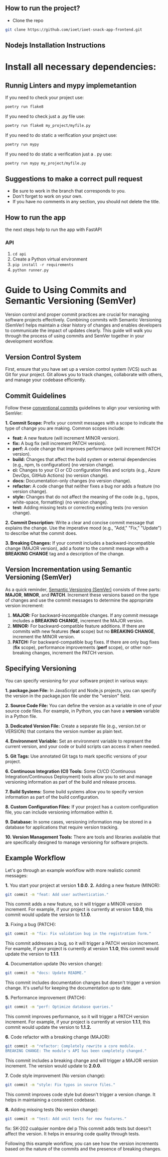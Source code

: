 ## How to run the project?

- Clone the repo

```bash
git clone https://github.com/ioet/ioet-snack-app-frontend.git
```

## Nodejs Installation Instructions


# Install all necessary dependencies:



## Runnig Linters and mypy implemetantion

If you need to check your project use:

```bash
poetry run flake8 
```

If you need to check just a .py file use:

```bash
poetry run flake8 my_project/myfile.py
```

If you need to do static a verification your project use:

```bash
poetry run mypy 
```

If you need to do static a verification just a . py use:

```bash
poetry run mypy my_project/myfile.py
```

## Suggestions to make a correct pull request

- Be sure to work in the branch that corresponds to you.
- Don't forget to work on your own.
- If you have no comments in any section, you should not delete the title.
## How to run the app

the next steps help to run the app with FastAPI

### API
1. `cd api`
2. Create a Python virtual environment
3. `pip install -r requirements`
4. `python runner.py`


# Guide to Using Commits and Semantic Versioning (SemVer)

Version control and proper commit practices are crucial for managing software projects effectively. Combining commits with Semantic Versioning (SemVer) helps maintain a clear history of changes and enables developers to communicate the impact of updates clearly. This guide will walk you through the process of using commits and SemVer together in your development workflow.

## Version Control System

First, ensure that you have set up a version control system (VCS) such as Git for your project. Git allows you to track changes, collaborate with others, and manage your codebase efficiently.

## Commit Guidelines

Follow these [conventional commits](https://www.conventionalcommits.org/en/v1.0.0/#summary) guidelines to align your versioning with SemVer:

**1. Commit Scope:** Prefix your commit messages with a scope to indicate the type of change you are making. Common scopes include:

- **feat:** A new feature (will increment MINOR version).
- **fix:** A bug fix (will increment PATCH version).
- **perf:** A code change that improves performance (will increment PATCH version).
- **build:** Changes that affect the build system or external dependencies (e.g., npm, ts configuration) (no version change).
- **ci:** Changes to your CI or CD configuration files and scripts (e.g., Azure DevOps, GitHub Actions) (no version change).
- **docs:** Documentation-only changes (no version change).
- **refactor:** A code change that neither fixes a bug nor adds a feature (no version change).
- **style:** Changes that do not affect the meaning of the code (e.g., typos, white-space, formatting) (no version change).
- **test:** Adding missing tests or correcting existing tests (no version change).

**2. Commit Description:** Write a clear and concise commit message that explains the change. Use the imperative mood (e.g., "Add," "Fix," "Update") to describe what the commit does.

**3. Breaking Changes:** If your commit includes a backward-incompatible change (MAJOR version), add a footer to the commit message with a **BREAKING CHANGE** tag and a description of the change.

## Version Incrementation using Semantic Versioning (SemVer)

As a quick reminder, [Semantic Versioning (SemVer)](https://semver.org/) consists of three parts: **MAJOR**, **MINOR**, and **PATCH**. Increment these versions based on the type of changes and use the commit messages to determine the appropriate version increment:

1. **MAJOR:** For backward-incompatible changes. If any commit message includes a **BREAKING CHANGE**, increment the MAJOR version.
2. **MINOR:** For backward-compatible feature additions. If there are commits with new features (**feat** scope) but no **BREAKING CHANGE**, increment the MINOR version.
3. **PATCH:** For backward-compatible bug fixes. If there are only bug fixes (**fix** scope), performance improvements (**perf** scope), or other non-breaking changes, increment the PATCH version.

## Specifying Versioning

You can specify versioning for your software project in various ways:

**1. package.json File:** In JavaScript and Node.js projects, you can specify the version in the package.json file under the "version" field.

**2. Source Code File:** You can define the version as a variable in one of your source code files. For example, in Python, you can have a __version__ variable in a Python file.

**3. Dedicated Version File:** Create a separate file (e.g., version.txt or VERSION) that contains the version number as plain text.

**4. Environment Variable:** Set an environment variable to represent the current version, and your code or build scripts can access it when needed.

**5. Git Tags:** Use annotated Git tags to mark specific versions of your project.

**6. Continuous Integration (CI) Tools:** Some CI/CD (Continuous Integration/Continuous Deployment) tools allow you to set and manage versioning information as part of the build and release process.

**7. Build Systems:** Some build systems allow you to specify version information as part of the build configuration.

**8. Custom Configuration Files:** If your project has a custom configuration file, you can include versioning information within it.

**9. Database:** In some cases, versioning information may be stored in a database for applications that require version tracking.

**10. Version Management Tools:** There are tools and libraries available that are specifically designed to manage versioning for software projects.

## Example Workflow

Let's go through an example workflow with more realistic commit messages:

**1.** You start your project at version **1.0.0**.
**2.** Adding a new feature (MINOR):

```bash
git commit -m "feat: Add user authentication."
```
This commit adds a new feature, so it will trigger a MINOR version increment. For example, if your project is currently at version 
**1.0.0**, this commit would update the version to **1.1.0**.

**3.** Fixing a bug (PATCH):

```bash
git commit -m "fix: Fix validation bug in the registration form."
```
This commit addresses a bug, so it will trigger a PATCH version increment. For example, if your project is currently at version 
**1.1.0**, this commit would update the version to **1.1.1**.

**4.** Documentation update (No version change):

```bash
git commit -m "docs: Update README."
```
This commit includes documentation changes but doesn't trigger a version change. It's useful for keeping the documentation up to date.

**5.** Performance improvement (PATCH):

```bash
git commit -m "perf: Optimize database queries."
```
This commit improves performance, so it will trigger a PATCH version increment. For example, if your project is currently at version 
**1.1.1**, this commit would update the version to **1.1.2.**

**6.** Code refactor with a breaking change (MAJOR):
```bash
git commit -m "refactor: Completely rewrite a core module.
BREAKING CHANGE: The module's API has been completely changed."
```
This commit includes a breaking change and will trigger a MAJOR version increment. The version would update to **2.0.0**.

**7.** Code style improvement (No version change):
```bash
git commit -m "style: Fix typos in source files."
```
This commit improves code style but doesn't trigger a version change. It helps in maintaining a consistent codebase.

**8.** Adding missing tests (No version change):
```bash
git commit -m "test: Add unit tests for new features."
```

fix: SK-202 cualquier nombre del p
This commit adds tests but doesn't affect the version. It helps in ensuring code quality through tests.

Following this example workflow, you can see how the version increments based on the nature of the commits and the presence of breaking changes.
